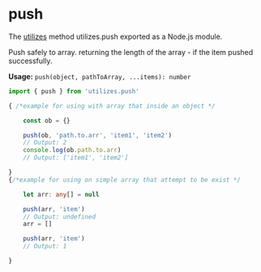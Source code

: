 # push

The [utilizes](https://www.npmjs.com/package/utilizes) method utilizes.push exported as a Node.js module.


Push safely to array. returning the length of the array - if the item pushed successfully.

**Usage:** `push(object, pathToArray, ...items): number`

```typescript
import { push } from 'utilizes.push'

{ /*example for using with array that inside an object */

    const ob = {}

    push(ob, 'path.to.arr', 'item1', 'item2')
    // Output: 2
    console.log(ob.path.to.arr)
    // Output: ['item1', 'item2']

}
{/*example for using on simple array that attempt to be exist */

    let arr: any[] = null

    push(arr, 'item')
    // Output: undefined
    arr = []

    push(arr, 'item')
    // Output: 1

}
```

